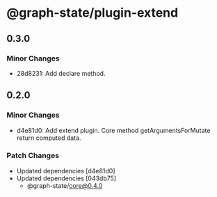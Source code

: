 # @graph-state/plugin-extend

## 0.3.0

### Minor Changes

- 28d8231: Add declare method.

## 0.2.0

### Minor Changes

- d4e81d0: Add extend plugin. Core method getArgumentsForMutate return computed data.

### Patch Changes

- Updated dependencies [d4e81d0]
- Updated dependencies [043db75]
  - @graph-state/core@0.4.0
